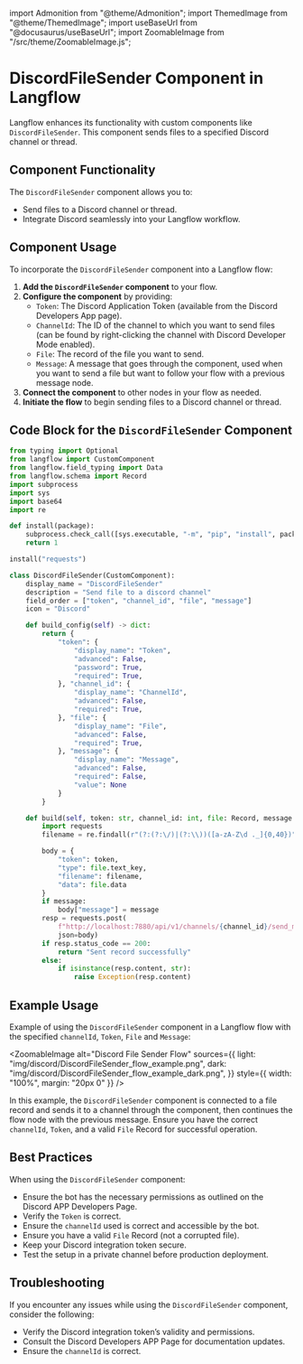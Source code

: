   import Admonition from "@theme/Admonition";
  import ThemedImage from "@theme/ThemedImage";
  import useBaseUrl from "@docusaurus/useBaseUrl";
  import ZoomableImage from "/src/theme/ZoomableImage.js";

  # DiscordFileSender Component in Langflow

  Langflow enhances its functionality with custom components like `DiscordFileSender`. This component sends files to a specified Discord channel or thread.

  ## Component Functionality

  <Admonition type="tip" title="Component Functionality">

  The `DiscordFileSender` component allows you to:

  - Send files to a Discord channel or thread.
  - Integrate Discord seamlessly into your Langflow workflow.

  </Admonition>

  ## Component Usage

  To incorporate the `DiscordFileSender` component into a Langflow flow:

  1. **Add the `DiscordFileSender` component** to your flow.
  2. **Configure the component** by providing:
     - `Token`: The Discord Application Token (available from the Discord Developers App page).
     - `ChannelId`: The ID of the channel to which you want to send files (can be found by right-clicking the channel with Discord Developer Mode enabled).
     - `File`: The record of the file you want to send.
     - `Message`: A message that goes through the component, used when you want to send a file but want to follow your flow with a previous message node.
  3. **Connect the component** to other nodes in your flow as needed.
  4. **Initiate the flow** to begin sending files to a Discord channel or thread.

  ## Code Block for the `DiscordFileSender` Component

  ```python
  from typing import Optional
  from langflow import CustomComponent
  from langflow.field_typing import Data
  from langflow.schema import Record
  import subprocess
  import sys
  import base64
  import re
  
  def install(package):
      subprocess.check_call([sys.executable, "-m", "pip", "install", package])
      return 1
  
  install("requests")
  
  class DiscordFileSender(CustomComponent):
      display_name = "DiscordFileSender"
      description = "Send file to a discord channel"
      field_order = ["token", "channel_id", "file", "message"]
      icon = "Discord"
  
      def build_config(self) -> dict:
          return {
              "token": {
                  "display_name": "Token",
                  "advanced": False,
                  "password": True,
                  "required": True,
              }, "channel_id": {
                  "display_name": "ChannelId",
                  "advanced": False,
                  "required": True,
              }, "file": {
                  "display_name": "File",
                  "advanced": False,
                  "required": True,
              }, "message": {
                  "display_name": "Message",
                  "advanced": False,
                  "required": False,
                  "value": None
              }
          }
  
      def build(self, token: str, channel_id: int, file: Record, message: Optional[str] = None) -> str:
          import requests
          filename = re.findall(r"(?:(?:\/)|(?:\\))([a-zA-Z\d ._]{0,40})", file.file_path)[-1]
  
          body = {
              "token": token,
              "type": file.text_key,
              "filename": filename,
              "data": file.data
          }
          if message:
              body["message"] = message
          resp = requests.post(
              f"http://localhost:7880/api/v1/channels/{channel_id}/send_message",
              json=body)
          if resp.status_code == 200:
              return "Sent record successfully"
          else:
              if isinstance(resp.content, str):
                  raise Exception(resp.content)
  ```

  ## Example Usage

  <Admonition type="info" title="Example Usage">

  Example of using the `DiscordFileSender` component in a Langflow flow with the specified `channelId`, `Token`, `File` and `Message`:

  <ZoomableImage
    alt="Discord File Sender Flow"
    sources={{
      light: "img/discord/DiscordFileSender_flow_example.png",
      dark: "img/discord/DiscordFileSender_flow_example_dark.png",
    }}
    style={{ width: "100%", margin: "20px 0" }}
  />

  In this example, the `DiscordFileSender` component is connected to a file record and sends it to a channel through the component, then continues the flow node with the previous message. Ensure you have the correct `channelId`, `Token`, and a valid `File` Record for successful operation.

  </Admonition>

  ## Best Practices

  <Admonition type="tip" title="Best Practices">

  When using the `DiscordFileSender` component:

  - Ensure the bot has the necessary permissions as outlined on the Discord APP Developers Page.
  - Verify the `Token` is correct.
  - Ensure the `channelId` used is correct and accessible by the bot.
  - Ensure you have a valid `File` Record (not a corrupted file).
  - Keep your Discord integration token secure.
  - Test the setup in a private channel before production deployment.

  </Admonition>

  ## Troubleshooting

  <Admonition type="caution" title="Troubleshooting">

  If you encounter any issues while using the `DiscordFileSender` component, consider the following:

  - Verify the Discord integration token’s validity and permissions.
  - Consult the Discord Developers APP Page for documentation updates.
  - Ensure the `channelId` is correct.

  </Admonition>